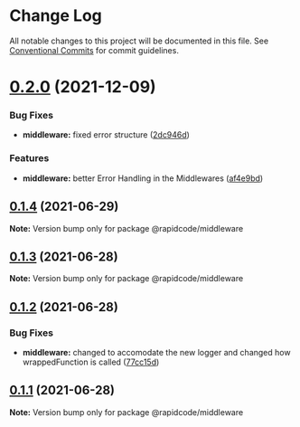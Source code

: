 # Change Log

All notable changes to this project will be documented in this file.
See [Conventional Commits](https://conventionalcommits.org) for commit guidelines.

# [0.2.0](https://github.com/tirthaguha/rapidcode/compare/v0.1.4...v0.2.0) (2021-12-09)


### Bug Fixes

* **middleware:** fixed error structure ([2dc946d](https://github.com/tirthaguha/rapidcode/commit/2dc946d999c7c641e0b392290011350b9f56956a))


### Features

* **middleware:** better Error Handling in the Middlewares ([af4e9bd](https://github.com/tirthaguha/rapidcode/commit/af4e9bd3166d0aa817d7caada11befdca765c595))





## [0.1.4](https://github.com/tirthaguha/rapidcode/compare/v0.1.3...v0.1.4) (2021-06-29)

**Note:** Version bump only for package @rapidcode/middleware





## [0.1.3](https://github.com/tirthaguha/rapidcode/compare/v0.1.2...v0.1.3) (2021-06-28)

**Note:** Version bump only for package @rapidcode/middleware





## [0.1.2](https://github.com/tirthaguha/rapidcode/compare/v0.1.1...v0.1.2) (2021-06-28)


### Bug Fixes

* **middleware:** changed to accomodate the new logger and changed how wrappedFunction is called ([77cc15d](https://github.com/tirthaguha/rapidcode/commit/77cc15d800b76316887ef99e83dd37cf82f6247c))





## [0.1.1](https://github.com/tirthaguha/rapidcode/compare/v0.1.0...v0.1.1) (2021-06-28)

**Note:** Version bump only for package @rapidcode/middleware
